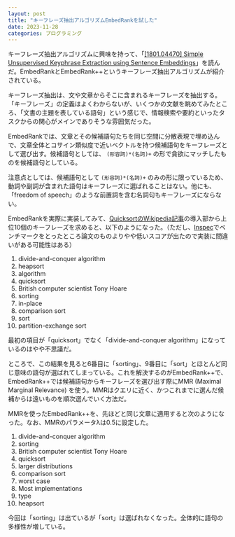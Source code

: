 ```yaml
---
layout: post
title: "キーフレーズ抽出アルゴリズムEmbedRankを試した"
date: 2023-11-28
categories: プログラミング
---
```


キーフレーズ抽出アルゴリズムに興味を持って、「[[1801.04470] Simple Unsupervised Keyphrase Extraction using Sentence Embeddings](https://arxiv.org/abs/1801.04470)」を読んだ。EmbedRankとEmbedRank++というキーフレーズ抽出アルゴリズムが紹介されている。

キーフレーズ抽出は、文や文章からそこに含まれるキーフレーズを抽出する。「キーフレーズ」の定義はよくわからないが、いくつかの文献を眺めてみたところ、「文書の主題を表している語句」という感じで、情報検索や要約といったタスクからの関心がメインでありそうな雰囲気だった。

EmbedRankでは、文章とその候補語句たちを同じ空間に分散表現で埋め込んで、文章全体とコサイン類似度で近いベクトルを持つ候補語句をキーフレーズとして選び出す。候補語句としては、 `(形容詞)*(名詞)+` の形で貪欲にマッチしたものを候補語句としている。

注意点としては、候補語句として `(形容詞)*(名詞)+` のみの形に限っているため、動詞や副詞が含まれた語句はキーフレーズに選ばれることはない。他にも、「freedom of speech」のような前置詞を含む名詞句もキーフレーズにならない。

EmbedRankを実際に実装してみて、[QuicksortのWikipedia記事](https://en.wikipedia.org/wiki/Quicksort)の導入部から上位10個のキーフレーズを求めると、以下のようになった。（ただし、[Inspec](https://huggingface.co/datasets/taln-ls2n/inspec)でベンチマークをとったところ論文のものよりやや低いスコアが出たので実装に間違いがある可能性はある）

1. divide-and-conquer algorithm
2. heapsort
3. algorithm
4. quicksort
5. British computer scientist Tony Hoare
6. sorting
7. in-place
8. comparison sort
9. sort
10. partition-exchange sort

最初の項目が「quicksort」でなく「divide-and-conquer algorithm」になっているのはやや不思議だ。

ところで、この結果を見ると6番目に「sorting」、9番目に「sort」とほとんど同じ意味の語句が選ばれてしまっている。これを解決するのがEmbedRank++で、EmbedRank++では候補語句からキーフレーズを選び出す際にMMR (Maximal Marginal Relevance) を使う。MMRはクエリに近く、かつこれまでに選んだ候補からは遠いものを順次選んでいく方法だ。

MMRを使ったEmbedRank++を、先ほどと同じ文章に適用すると次のようになった。なお、MMRのパラメータλは0.5に設定した。

1. divide-and-conquer algorithm
2. sorting
3. British computer scientist Tony Hoare
4. quicksort
5. larger distributions
6. comparison sort
7. worst case
8. Most implementations
9. type
10. heapsort

今回は「sorting」は出ているが「sort」は選ばれなくなった。全体的に語句の多様性が増している。
